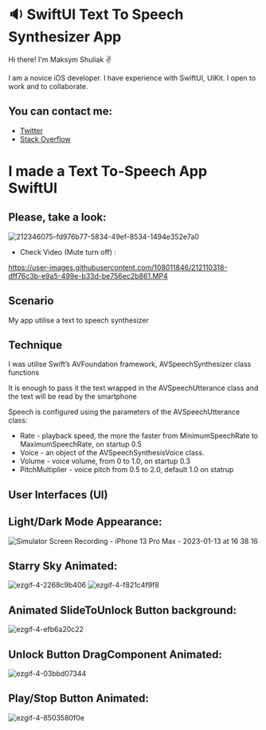 # :sound: SwiftUI Text To Speech Synthesizer App
 Hi there! I'm Maksym Shuliak ✌️
 
 I am a novice iOS developer.
 I have experience with SwiftUI, UIKit. I open to work and to collaborate.
 ## You can contact me: 
* [Twitter](https://twitter.com/MaxSh69264556)
* [Stack Overflow](https://stackoverflow.com/users/19256991/max-sh)

# I made a Text To-Speech App SwiftUI

## Please, take a look: 

![212346075-fd976b77-5834-49ef-8534-1494e352e7a0](https://user-images.githubusercontent.com/108011846/212557518-424015f3-44cc-4a41-9a16-6fbd218fdeea.gif)

* Check Video (Mute turn off) :

https://user-images.githubusercontent.com/108011846/212110318-dff76c3b-e9a5-499e-b33d-be756ec2b861.MP4

## Scenario
My app utilise a text to speech synthesizer

## Technique
I was utilise Swift’s AVFoundation framework,  AVSpeechSynthesizer class functions

It is enough to pass it the text wrapped in the AVSpeechUtterance class and the text will be read by the smartphone

Speech is configured using the parameters of the AVSpeechUtterance class:
- Rate - playback speed, the more the faster from MinimumSpeechRate to MaximumSpeechRate, on startup 0.5
- Voice - an object of the AVSpeechSynthesisVoice class.
- Volume - voice volume, from 0 to 1.0, on startup 0.3
- PitchMultiplier - voice pitch from 0.5 to 2.0, default 1.0 on statrup

## User Interfaces (UI)
## Light/Dark Mode Appearance:

![Simulator Screen Recording - iPhone 13 Pro Max - 2023-01-13 at 16 38 16](https://user-images.githubusercontent.com/108011846/212346075-fd976b77-5834-49ef-8534-1494e352e7a0.gif)

## Starry Sky Animated: 

![ezgif-4-2268c9b406](https://user-images.githubusercontent.com/108011846/212106855-07ec3286-072a-4924-8395-ce441879f67b.gif)
![ezgif-4-f821c4f9f8](https://user-images.githubusercontent.com/108011846/212135483-5f6fe5df-2ec7-4879-92f1-d303bde5ea38.gif)

## Animated SlideToUnlock Button background: 

![ezgif-4-efb6a20c22](https://user-images.githubusercontent.com/108011846/212135917-aff765b7-48df-49e4-9b02-344cd91eada2.gif)

## Unlock Button DragComponent Animated: 

![ezgif-4-03bbd07344](https://user-images.githubusercontent.com/108011846/212136170-f4b4aae3-fbd8-41fb-b1a9-f08d7abd02e3.gif)

## Play/Stop Button Animated: 

![ezgif-4-8503580f0e](https://user-images.githubusercontent.com/108011846/212105577-28058ce2-686f-4c36-a97d-358867ada7a7.gif)



